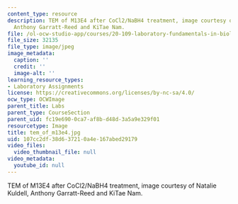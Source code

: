 ```yaml
---
content_type: resource
description: TEM of M13E4 after CoCl2/NaBH4 treatment, image courtesy of Natalie Kuldell,
  Anthony Garratt-Reed and KiTae Nam.
file: /ol-ocw-studio-app/courses/20-109-laboratory-fundamentals-in-biological-engineering-fall-2007/107cc2df38d637210a4e167abed29179_tem_of_m13e4.jpg
file_size: 32135
file_type: image/jpeg
image_metadata:
  caption: ''
  credit: ''
  image-alt: ''
learning_resource_types:
- Laboratory Assignments
license: https://creativecommons.org/licenses/by-nc-sa/4.0/
ocw_type: OCWImage
parent_title: Labs
parent_type: CourseSection
parent_uid: fc19e690-0ca7-af8b-d48d-3a5a9e329f01
resourcetype: Image
title: tem_of_m13e4.jpg
uid: 107cc2df-38d6-3721-0a4e-167abed29179
video_files:
  video_thumbnail_file: null
video_metadata:
  youtube_id: null
---
```

TEM of M13E4 after CoCl2/NaBH4 treatment, image courtesy of Natalie Kuldell, Anthony Garratt-Reed and KiTae Nam.